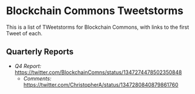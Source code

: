 # Blockchain Commons Tweetstorms

This is a list of TWeetstorms for Blockchain Commons, with links to the first Tweet of each.

## Quarterly Reports

* *Q4 Report:* https://twitter.com/BlockchainComns/status/1347274478502350848
   * *Comments:* https://twitter.com/ChristopherA/status/1347280840879861760
   
